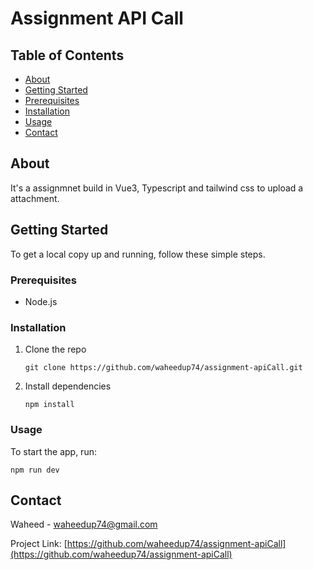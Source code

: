 # Assignment API Call

## Table of Contents

- [About](#about)
- [Getting Started](#getting-started)
- [Prerequisites](#prerequisites)
- [Installation](#installation)
- [Usage](#usage)
- [Contact](#contact)

## About

It's a assignmnet build in Vue3, Typescript and tailwind css to upload a attachment.

## Getting Started

To get a local copy up and running, follow these simple steps.

### Prerequisites

- Node.js
  
### Installation

1. Clone the repo
   ```
   git clone https://github.com/waheedup74/assignment-apiCall.git
   ```
2. Install dependencies
   ```
   npm install
   ```

### Usage

To start the app, run:

```
npm run dev
```

## Contact

Waheed - waheedup74@gmail.com

Project Link: [https://github.com/waheedup74/assignment-apiCall](https://github.com/waheedup74/assignment-apiCall)
